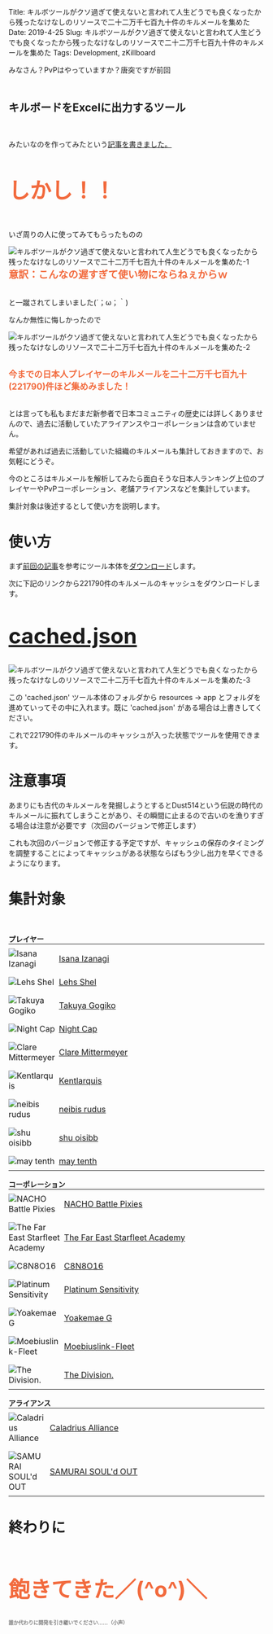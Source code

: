 Title: キルボツールがクソ過ぎて使えないと言われて人生どうでも良くなったから残ったなけなしのリソースで二十二万千七百九十件のキルメールを集めた
Date: 2019-4-25
Slug: キルボツールがクソ過ぎて使えないと言われて人生どうでも良くなったから残ったなけなしのリソースで二十二万千七百九十件のキルメールを集めた
Tags: Development, zKillboard

みなさん？PvPはやっていますか？唐突ですが前回

<br /><br />
<b style="font-size: 150%">キルボードをExcelに出力するツール</b>
<br /><br /><br />

みたいなのを作ってみたという[記事を書きました。](https://evekatsu.github.io/news/%E6%96%B0%E5%A4%A7%E9%99%B8%E3%81%A7%E3%83%A2%E3%83%B3%E3%82%B9%E3%82%BF%E3%83%BC%E3%82%92%E7%8B%A9%E3%82%8B%E6%9A%87%E3%82%82%E3%81%AA%E3%81%8F%E3%83%9D%E3%83%BC%E3%82%BF%E3%83%AB%E3%82%B5%E3%82%A4%E3%83%88%E3%82%92%E9%96%8B%E7%99%BA%E3%81%99%E3%82%8B%E3%82%8F%E3%81%91%E3%81%A7%E3%82%82%E3%81%AA%E3%81%8F%E3%82%A8%E3%82%AF%E3%82%BB%E3%83%AB%E3%82%92%E6%8C%81%E3%81%A3%E3%81%A6%E3%81%99%E3%82%89%E3%81%84%E3%81%AA%E3%81%84%E3%82%AB%E3%83%97%E3%82%BB%E3%83%A9%E3%81%8C%E4%BD%9C%E3%81%A3%E3%81%9F%E3%82%AD%E3%83%AB%E3%83%9C%E3%83%84%E3%83%BC%E3%83%AB%E3%82%92%E5%85%AC%E9%96%8B%E3%81%97%E3%81%A6%E3%81%BF%E3%82%8B.html)


<br /><br />
<b style="font-size: 300%; color: #f26a3d">しかし！！</b>
<br /><br /><br />

いざ周りの人に使ってみてもらったものの


![キルボツールがクソ過ぎて使えないと言われて人生どうでも良くなったから残ったなけなしのリソースで二十二万千七百九十件のキルメールを集めた-1]({static}/images/キルボツールがクソ過ぎて使えないと言われて人生どうでも良くなったから残ったなけなしのリソースで二十二万千七百九十件のキルメールを集めた/キルボツールがクソ過ぎて使えないと言われて人生どうでも良くなったから残ったなけなしのリソースで二十二万千七百九十件のキルメールを集めた-1.jpg)
<b style="font-size: 140%; color: #f26a3d">意訳：こんなの遅すぎて使い物にならねぇからｗ</b>
<br /><br />

と一蹴されてしまいました(´；ω；｀)

なんか無性に悔しかったので

![キルボツールがクソ過ぎて使えないと言われて人生どうでも良くなったから残ったなけなしのリソースで二十二万千七百九十件のキルメールを集めた-2]({static}/images/キルボツールがクソ過ぎて使えないと言われて人生どうでも良くなったから残ったなけなしのリソースで二十二万千七百九十件のキルメールを集めた/キルボツールがクソ過ぎて使えないと言われて人生どうでも良くなったから残ったなけなしのリソースで二十二万千七百九十件のキルメールを集めた-2.jpg)

<br />
<b style="font-size: 120%; color: #f26a3d">今までの日本人プレイヤーのキルメールを二十二万千七百九十(221790)件ほど集めみました！</b>
<br /><br />

とは言っても私もまだまだ新参者で日本コミュニティの歴史には詳しくありませんので、過去に活動していたアライアンスやコーポレーションは含めていません。

希望があれば過去に活動していた組織のキルメールも集計しておきますので、お気軽にどうぞ。

今のところはキルメールを解析してみたら面白そうな日本人ランキング上位のプレイヤーやPvPコーポレーション、老舗アライアンスなどを集計しています。

集計対象は後述するとして使い方を説明します。

# 使い方

まず[前回の記事](https://evekatsu.github.io/news/%E6%96%B0%E5%A4%A7%E9%99%B8%E3%81%A7%E3%83%A2%E3%83%B3%E3%82%B9%E3%82%BF%E3%83%BC%E3%82%92%E7%8B%A9%E3%82%8B%E6%9A%87%E3%82%82%E3%81%AA%E3%81%8F%E3%83%9D%E3%83%BC%E3%82%BF%E3%83%AB%E3%82%B5%E3%82%A4%E3%83%88%E3%82%92%E9%96%8B%E7%99%BA%E3%81%99%E3%82%8B%E3%82%8F%E3%81%91%E3%81%A7%E3%82%82%E3%81%AA%E3%81%8F%E3%82%A8%E3%82%AF%E3%82%BB%E3%83%AB%E3%82%92%E6%8C%81%E3%81%A3%E3%81%A6%E3%81%99%E3%82%89%E3%81%84%E3%81%AA%E3%81%84%E3%82%AB%E3%83%97%E3%82%BB%E3%83%A9%E3%81%8C%E4%BD%9C%E3%81%A3%E3%81%9F%E3%82%AD%E3%83%AB%E3%83%9C%E3%83%84%E3%83%BC%E3%83%AB%E3%82%92%E5%85%AC%E9%96%8B%E3%81%97%E3%81%A6%E3%81%BF%E3%82%8B.html)を参考にツール本体を[ダウンロード](https://drive.google.com/open?id=1YTu3482Lyrz1RkkziWn-kDxJ2SDMEVOY)します。

次に下記のリンクから221790件のキルメールのキャッシュをダウンロードします。

<br /><br />
<b style="font-size: 300%">[cached.json](https://drive.google.com/open?id=1aY0dY9CX_CQDEkmZX09QXfk5dx_BYEz1)</b>
<br /><br />

![キルボツールがクソ過ぎて使えないと言われて人生どうでも良くなったから残ったなけなしのリソースで二十二万千七百九十件のキルメールを集めた-3]({static}/images/キルボツールがクソ過ぎて使えないと言われて人生どうでも良くなったから残ったなけなしのリソースで二十二万千七百九十件のキルメールを集めた/キルボツールがクソ過ぎて使えないと言われて人生どうでも良くなったから残ったなけなしのリソースで二十二万千七百九十件のキルメールを集めた-3.jpg)

この 'cached.json' ツール本体のフォルダから resources -> app とフォルダを進めていってその中に入れます。既に 'cached.json' がある場合は上書きしてください。

これで221790件のキルメールのキャッシュが入った状態でツールを使用できます。

# 注意事項
あまりにも古代のキルメールを発掘しようとするとDust514という伝説の時代のキルメールに振れてしまうことがあり、その瞬間に止まるので古いのを漁りすぎる場合は注意が必要です（次回のバージョンで修正します）

これも次回のバージョンで修正する予定ですが、キャッシュの保存のタイミングを調整することによってキャッシュがある状態ならばもう少し出力を早くできるようになります。

# 集計対象

<p style="margin-top: 50px; margin-bottom: 0px"><b>プレイヤー</b></p>

|||
|-|-|
|![Isana Izanagi](https://image.eveonline.com/Character/93658049_32.jpg)|[Isana Izanagi](https://zkillboard.com/character/93658049/)|
|![Lehs Shel](https://image.eveonline.com/Character/94097177_32.jpg)|[Lehs Shel](https://zkillboard.com/character/94097177/)|
|![Takuya Gogiko](https://image.eveonline.com/Character/95235307_32.jpg)|[Takuya Gogiko](https://zkillboard.com/character/95235307/)|
|![Night Cap](https://image.eveonline.com/Character/94127438_32.jpg)|[Night Cap](https://zkillboard.com/character/94127438/)|
|![Clare Mittermeyer](https://image.eveonline.com/Character/91907166_32.jpg)|[Clare Mittermeyer](https://zkillboard.com/character/91907166/)|
|![Kentlarquis](https://image.eveonline.com/Character/94500364_32.jpg)|[Kentlarquis](https://zkillboard.com/character/94500364/)|
|![neibis rudus](https://image.eveonline.com/Character/93531438_32.jpg)|[neibis rudus](https://zkillboard.com/character/93531438/)|
|![shu oisibb](https://image.eveonline.com/Character/95249176_32.jpg)|[shu oisibb](https://zkillboard.com/character/95249176/)|
|![may tenth](https://image.eveonline.com/Character/94570608_32.jpg)|[may tenth](https://zkillboard.com/character/94570608/)|

<p style="margin-bottom: 0px"><b>コーポレーション</b></p>

|||
|-|-|
|![NACHO Battle Pixies](https://image.eveonline.com/Corporation/98418839_32.png)|[NACHO Battle Pixies](https://zkillboard.com/corporation/98418839/)|
|![The Far East Starfleet Academy](https://image.eveonline.com/Corporation/98217414_32.png)|[The Far East Starfleet Academy](https://zkillboard.com/corporation/98217414/)|
|![C8N8O16](https://image.eveonline.com/Corporation/98476559_32.png)|[C8N8O16](https://zkillboard.com/corporation/98476559/)|
|![Platinum Sensitivity](https://image.eveonline.com/Corporation/98574865_32.png)|[Platinum Sensitivity](https://zkillboard.com/corporation/98574865/)|
|![Yoakemae G](https://image.eveonline.com/Corporation/98571004_32.png)|[Yoakemae G](https://zkillboard.com/corporation/98571004/)|
|![Moebiuslink-Fleet](https://image.eveonline.com/Corporation/98354167_32.png)|[Moebiuslink-Fleet](https://zkillboard.com/corporation/98354167/)|
|![The Division.](https://image.eveonline.com/Corporation/98572367_32.png)|[The Division.](https://zkillboard.com/corporation/98572367/)|

<p style="margin-bottom: 0px"><b>アライアンス</b></p>

|||
|-|-|
|![Caladrius Alliance](https://image.eveonline.com/Alliance/99001954_32.png)|[Caladrius Alliance](https://zkillboard.com/alliance/99001954/)|
|![SAMURAI SOUL'd OUT](https://image.eveonline.com/Alliance/99006138_32.png)|[SAMURAI SOUL'd OUT](https://zkillboard.com/alliance/99006138/)|


# 終わりに

<br /><br /><br />
<b style="font-size: 300%; color: #f26a3d">飽きてきた／(^o^)＼</b>
<br /><br />

<b style="font-size: 70%; color: gray">誰か代わりに開発を引き継いでください……（小声）</b>

<br />

<style>
table { margin-top: 0px; }
table, table th, table td { border: none; }
table th { padding: 0px }
table td { padding-top: 8px; padding-bottom: 8px; }
table td:after { background: none; }
.post-content img { margin-left: 0px; }
td img { margin: 0px; }
table td:nth-child(1) { width: 5%; padding-left: 0px; padding-right: 0px }
table td:nth-child(2) { width: 95%; }
</style>

